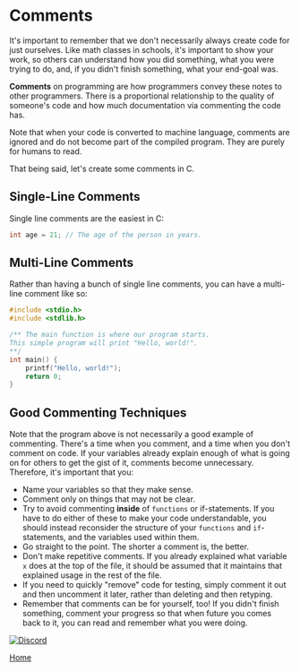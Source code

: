 # Comments
It's important to remember that we don't necessarily always create code for just ourselves. Like math classes in schools, it's important to show your work, so others can understand how you did something, what you were trying to do, and, if you didn't finish something, what your end-goal was.

**Comments** on programming are how programmers convey these notes to other programmers. There is a proportional relationship to the quality of someone's code and how much documentation via commenting the code has.

Note that when your code is converted to machine language, comments are ignored and do not become part of the compiled program. They are purely for humans to read.

That being said, let's create some comments in C.

## Single-Line Comments
Single line comments are the easiest in C:
```c
int age = 21; // The age of the person in years.
```

## Multi-Line Comments
Rather than having a bunch of single line comments, you can have a multi-line comment like so:
```c
#include <stdio.h>
#include <stdlib.h>

/** The main function is where our program starts.
This simple program will print "Hello, world!".
**/
int main() {
    printf("Hello, world!");
    return 0;
}
```

## Good Commenting Techniques
Note that the program above is not necessarily a good example of commenting. There's a time when you comment, and a time when you don't comment on code. If your variables already explain enough of what is going on for others to get the gist of it, comments become unnecessary. Therefore, it's important that you:
- Name your variables so that they make sense.
- Comment only on things that may not be clear.
- Try to avoid commenting **inside** of ``functions`` or if-statements. If you have to do either of these to make your code understandable, you should instead reconsider the structure of your ``functions`` and ``if``-statements, and the variables used within them.
- Go straight to the point. The shorter a comment is, the better.
- Don't make repetitive comments. If you already explained what variable ``x`` does at the top of the file, it should be assumed that it maintains that explained usage in the rest of the file.
- If you need to quickly "remove" code for testing, simply comment it out and then uncomment it later, rather than deleting and then retyping.
- Remember that comments can be for yourself, too! If you didn't finish something, comment your progress so that when future you comes back to it, you can read and remember what you were doing.

[![Discord](https://img.shields.io/discord/609993365832073217?color=7289da&label=discord)](https://discord.gg/Sw3npy4)

[Home](https://bvanseg.github.io)